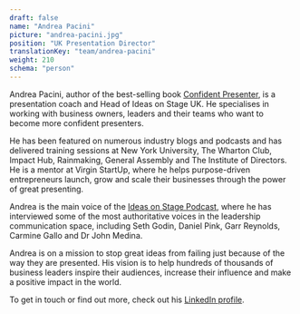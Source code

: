 ```yaml
---
draft: false
name: "Andrea Pacini"
picture: "andrea-pacini.jpg"
position: "UK Presentation Director"
translationKey: "team/andrea-pacini"
weight: 210
schema: "person"
---
```

Andrea Pacini, author of the best-selling book [Confident Presenter](https://www.ideasonstage.com/resources/confident-presenter-book/), is a presentation coach and Head of Ideas on Stage UK. He specialises in working with business owners, leaders and their teams who want to become more confident presenters.

He has been featured on numerous industry blogs and podcasts and has delivered training sessions at New York University, The Wharton Club, Impact Hub, Rainmaking, General Assembly and The Institute of Directors. He is a mentor at Virgin StartUp, where he helps purpose-driven entrepreneurs launch, grow and scale their businesses through the power of great presenting.

Andrea is the main voice of the [Ideas on Stage Podcast](https://www.ideasonstage.com/resources/podcast/), where he has interviewed some of the most authoritative voices in the leadership communication space, including Seth Godin, Daniel Pink, Garr Reynolds, Carmine Gallo and Dr John Medina.

Andrea is on a mission to stop great ideas from failing just because of the way they are presented. His vision is to help hundreds of thousands of business leaders inspire their audiences, increase their influence and make a positive impact in the world.

To get in touch or find out more, check out his [LinkedIn profile](https://www.linkedin.com/in/apacini/).
